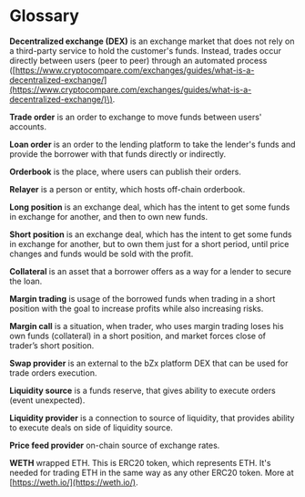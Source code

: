 # Glossary

**Decentralized exchange \(DEX\)** is an exchange market that does not rely on a third-party service to hold the customer's funds. Instead, trades occur directly between users \(peer to peer\) through an automated process \([https://www.cryptocompare.com/exchanges/guides/what-is-a-decentralized-exchange/](https://www.cryptocompare.com/exchanges/guides/what-is-a-decentralized-exchange/)\).

**Trade order** is an order to exchange to move funds between users' accounts.

**Loan order** is an order to the lending platform to take the lender's funds and provide the borrower with that funds directly or indirectly.

**Orderbook** is the place, where users can publish their orders.

**Relayer** is a person or entity, which hosts off-chain orderbook.

**Long position** is an exchange deal, which has the intent to get some funds in exchange for another, and then to own new funds.

**Short position** is an exchange deal, which has the intent to get some funds in exchange for another, but to own them just for a short period, until price changes and funds would be sold with the profit.

**Collateral** is an asset that a borrower offers as a way for a lender to secure the loan.

**Margin trading** is usage of the borrowed funds when trading in a short position with the goal to increase profits while also increasing risks.

**Margin call** is a situation, when trader, who uses margin trading loses his own funds \(collateral\) in a short position, and market forces close of trader’s short position.

**Swap provider** is an external to the bZx platform DEX that can be used for trade orders execution.

**Liquidity source** is a funds reserve, that gives ability to execute orders \(event unexpected\).

**Liquidity provider** is a connection to source of liquidity, that provides ability to execute deals on side of liquidity source.

**Price feed provider** on-chain source of exchange rates.

**WETH** wrapped ETH. This is ERC20 token, which represents ETH. It's needed for trading ETH in the same way as any other ERC20 token. More at [https://weth.io/](https://weth.io/).

